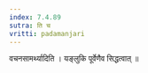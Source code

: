 ```yaml
---
index: 7.4.89
sutra: ति च
vritti: padamanjari
---
```


 वचनसामर्थ्यादिति । यङ्लुकि पूर्वेणैव सिद्धत्वात् ॥
